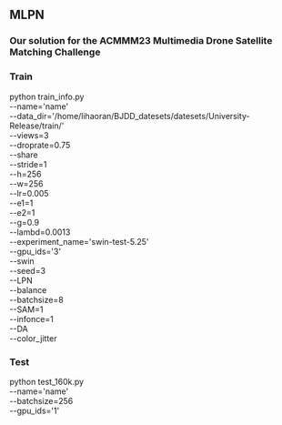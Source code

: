 ## MLPN
### Our solution for the ACMMM23 Multimedia Drone Satellite Matching Challenge
### Train
python train_info.py \
--name='name' \
--data_dir='/home/lihaoran/BJDD_datesets/datesets/University-Release/train/' \
--views=3 \
--droprate=0.75 \
--share \
--stride=1 \
--h=256 \
--w=256 \
--lr=0.005 \
--e1=1 \
--e2=1 \
--g=0.9 \
--lambd=0.0013 \
--experiment_name='swin-test-5.25' \
--gpu_ids='3' \
--swin \
--seed=3 \
--LPN \
--balance \
--batchsize=8 \
--SAM=1 \
--infonce=1 \
--DA \
--color_jitter

### Test
python test_160k.py \
--name='name' \
--batchsize=256 \
--gpu_ids='1'
